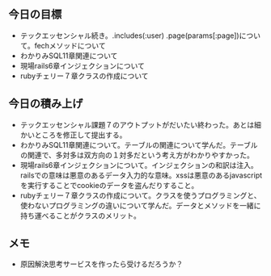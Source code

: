 ## 今日の目標
- テックエッセンシャル続き。.includes(:user) .page(params[:page])について。fechメソッドについて
- わかりみSQL11章関連について
- 現場rails6章インジェクションについて
- rubyチェリー７章クラスの作成について

## 今日の積み上げ
- テックエッセンシャル課題７のアウトプットがだいたい終わった。あとは細かいところを修正して提出する。
- わかりみSQL11章関連について。テーブルの関連について学んだ。テーブルの関連で、多対多は双方向の１対多だという考え方がわかりやすかった。
- 現場rails6章インジェクションについて。インジェクションの和訳は注入。railsでの意味は悪意のあるデータ入力的な意味。xssは悪意のあるjavascriptを実行することでcookieのデータを盗んだりすること。
- rubyチェリー７章クラスの作成について。クラスを使うプログラミングと、使わないプログラミングの違いについて学んだ。データとメソッドを一緒に持ち運べることがクラスのメリット。

## メモ
- 原因解決思考サービスを作ったら受けるだろうか？